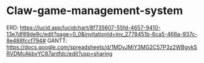 # Claw-game-management-system
ERD: https://lucid.app/lucidchart/8f735607-55fd-4657-9410-13e7df89de9c/edit?page=0_0&invitationId=inv_2778451b-6ca5-466a-937c-8e488fccf794#
GANTT: https://docs.google.com/spreadsheets/d/1MDyJMiY3MG2C57P3z2WBgvkSRVDMcAkbvYC87antfdc/edit?usp=sharing
